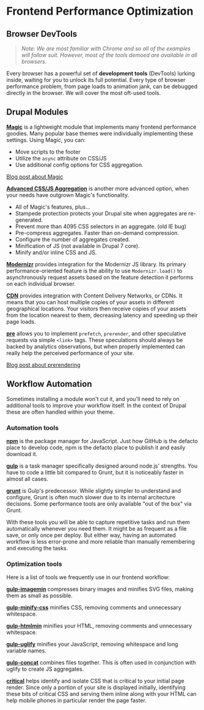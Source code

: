 ---
---

# Frontend Performance Optimization

## Browser DevTools

> _Note: We are most familiar with Chrome and so all of the examples will follow suit. However, most of the tools demoed are available in all browsers._

Every browser has a powerful set of **development tools** (DevTools) lurking inside, waiting for you to unlock its full potential. Every type of browser performance problem, from page loads to animation jank, can be debugged directly in the browser. We will cover the most oft-used tools.

<!-- Output Jekyll list of browser tools -->

## Drupal Modules

**[Magic](https://www.drupal.org/project/magic)** is a lightweight module that implements many frontend performance goodies. Many popular base themes were individually implementing these settings. Using Magic, you can:

* Move scripts to the footer
* Utilize the `async` attribute on CSS/JS
* Use additional config options for CSS aggregation.

<a class="more-info button" href="http://fourword.fourkitchens.com/article/magic-frontend-performance-all-themes">Blog post about Magic</a>

**[Advanced CSS/JS Aggregation](https://www.drupal.org/project/advagg)** is another more advanced option, when your needs have outgrown Magic's functionality.

* All of Magic's features, plus...
* Stampede protection protects your Drupal site when aggregates are re-generated.
* Prevent more than 4095 CSS selectors in an aggregate. (old IE bug)
* Pre-compress aggregates. Faster than on-demand compression.
* Configure the number of aggregates created.
* Minification of JS (not available in Drupal 7 core).
* Minify and/or inline CSS and JS.

**[Modernizr](https://www.drupal.org/project/modernizr)** provides integration for the Modernizr JS library. Its primary performance-oriented feature is the ability to use `Modernizr.load()` to asynchronously request assets based on the feature detection it performs on each individual browser.

**[CDN](https://www.drupal.org/project/CDN)** provides integration with Content Delivery Networks, or CDNs. It means that you can host multiple copies of your assets in different geographical locations. Your visitors then receive copies of your assets from the location nearest to them, decreasing latency and speeding up their page loads.

**[pre](https://www.drupal.org/sandbox/joel/2121797)** allows you to implement `prefetch`, `prerender`, and other speculative requests via simple `<link>` tags. These speculations should always be backed by analytics observations, but when properly implemented can really help the perceived performance of your site.

<a class="more-info button" href="http://fourword.fourkitchens.com/article/prerender-chrome-instant-page-loads">Blog post about prerendering</a>

## Workflow Automation

Sometimes installing a module won't cut it, and you'll need to rely on additional tools to improve your workflow itself. In the context of Drupal these are often handled within your theme.

### Automation tools

**[npm](https://www.npmjs.com/)** is the package manager for JavaScript. Just how GitHub is the defacto place to develop code, npm is the defacto place to publish it and easily download it.

**[gulp](https://github.com/gulpjs/gulp/blob/master/docs/getting-started.md)** is a task manager specifically designed around node.js' strengths. You have to code a little bit compared to Grunt, but it is noticeably faster in almost all cases.

**[grunt](http://gruntjs.com/getting-started)** is Gulp's predecessor. While slightly simpler to understand and configure, Grunt is often much slower due to its internal arcitecture decisions. Some performance tools are only available "out of the box" via Grunt.

With these tools you will be able to capture repetitive tasks and run them automatically whenever you need them. It might be as frequent as a file save, or only once per deploy. But either way, having an automated workflow is less error-prone and more reliable than manually remembering and executing the tasks.

### Optimization tools

Here is a list of tools we frequently use in our frontend workflow:

**[gulp-imagemin](https://www.npmjs.com/package/gulp-imagemin)** compresses binary images and minifies SVG files, making them as small as possible.

**[gulp-minify-css](https://www.npmjs.com/package/gulp-minify-css)** minifies CSS, removing comments and unnecessary whitespace.

**[gulp-htmlmin](https://www.npmjs.com/package/gulp-htmlmin)** minifies your HTML, removing comments and unnecessary whitespace.

**[gulp-uglify](https://www.npmjs.com/package/gulp-uglify)** minifies your JavaScript, removing whitespace and long variable names.

**[gulp-concat](https://www.npmjs.com/package/gulp-concat)** combines files together. This is often used in conjunction with uglify to create JS aggregates.

**[critical](https://github.com/addyosmani/critical)** helps identify and isolate CSS that is critical to your initial page render. Since only a portion of your site is displayed initially, identifying these bits of critical CSS and serving them inline along with your HTML can help mobile phones in particular render the page faster.
